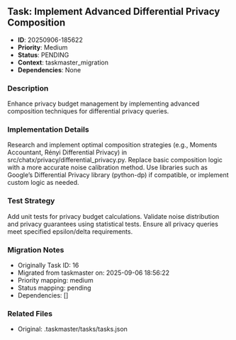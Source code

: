## Task: Implement Advanced Differential Privacy Composition
- **ID**: 20250906-185622
- **Priority**: Medium
- **Status**: PENDING
- **Context**: taskmaster_migration
- **Dependencies**: None

### Description
Enhance privacy budget management by implementing advanced composition techniques for differential privacy queries.

### Implementation Details
Research and implement optimal composition strategies (e.g., Moments Accountant, Rényi Differential Privacy) in src/chatx/privacy/differential_privacy.py. Replace basic composition logic with a more accurate noise calibration method. Use libraries such as Google’s Differential Privacy library (python-dp) if compatible, or implement custom logic as needed.

### Test Strategy
Add unit tests for privacy budget calculations. Validate noise distribution and privacy guarantees using statistical tests. Ensure all privacy queries meet specified epsilon/delta requirements.

### Migration Notes
- Originally Task ID: 16
- Migrated from taskmaster on: 2025-09-06 18:56:22
- Priority mapping: medium
- Status mapping: pending
- Dependencies: []

### Related Files
- Original: .taskmaster/tasks/tasks.json
